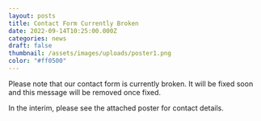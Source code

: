 ```yaml
---
layout: posts
title: Contact Form Currently Broken
date: 2022-09-14T10:25:00.000Z
categories: news
draft: false
thumbnail: /assets/images/uploads/poster1.png
color: "#ff0500"
---
```


Please note that our contact form is currently broken. It will be fixed soon and this message will be removed once fixed.

In the interim, please see the attached poster for contact details.
